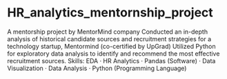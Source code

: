 # HR_analytics_mentornship_project
A mentorship project by MentorMind company
Conducted an in-depth analysis of historical candidate sources and recruitment strategies for a technology startup, Mentormind (co-certified by UpGrad)
Utilized Python for exploratory data analysis to identify and recommend the most effective recruitment sources.
Skills: EDA · HR Analytics · Pandas (Software) · Data Visualization · Data Analysis · Python (Programming Language)
